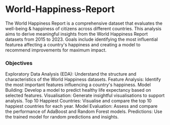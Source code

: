 # World-Happiness-Report
The World Happiness Report is a comprehensive dataset that evaluates the well-being &amp; happiness of citizens across different countries. This analysis aims to derive meaningful insights from the World Happiness Report datasets from 2015 to 2023. Goals include identifying the most influential featurea affecting a country's happiness and creating a model to recommend improvements for maximum impact.
### Objectives
Exploratory Data Analysis (EDA): Understand the structure and characteristics of the World Happiness datasets.
Feature Analysis: Identify the most important features influencing a country's happiness.
Model Building: Develop a model to predict healthy life expectancy based on selected features.
Visualisation: Generate insightful visualisations to support analysis.
Top 10 Happiest Countries: Visualise and compare the top 10 happiest countries for each year.
Model Evaluation: Assess and compare the performance of AdaBoost and Random Forest models.
Predictions: Use the trained model for random predictions and insights.
